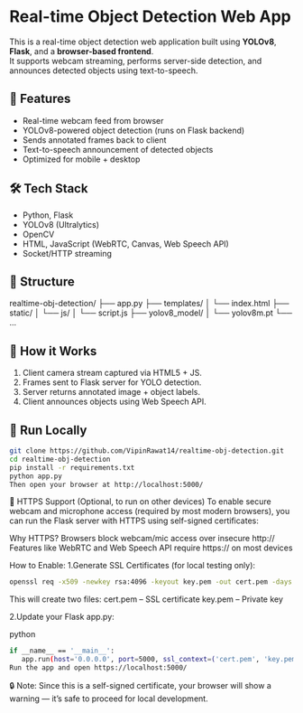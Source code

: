 # Real-time Object Detection Web App

This is a real-time object detection web application built using **YOLOv8**, **Flask**, and a **browser-based frontend**.  
It supports webcam streaming, performs server-side detection, and announces detected objects using text-to-speech.

## 🚀 Features

- Real-time webcam feed from browser
- YOLOv8-powered object detection (runs on Flask backend)
- Sends annotated frames back to client
- Text-to-speech announcement of detected objects
- Optimized for mobile + desktop

## 🛠️ Tech Stack

- Python, Flask
- YOLOv8 (Ultralytics)
- OpenCV
- HTML, JavaScript (WebRTC, Canvas, Web Speech API)
- Socket/HTTP streaming

## 📁 Structure

realtime-obj-detection/
├── app.py
├── templates/
│ └── index.html
├── static/
│ └── js/
│ └── script.js
├── yolov8_model/
│ └── yolov8m.pt
└── ...

## 🧠 How it Works

1. Client camera stream captured via HTML5 + JS.
2. Frames sent to Flask server for YOLO detection.
3. Server returns annotated image + object labels.
4. Client announces objects using Web Speech API.

## 🏁 Run Locally

```bash
git clone https://github.com/VipinRawat14/realtime-obj-detection.git
cd realtime-obj-detection
pip install -r requirements.txt
python app.py
Then open your browser at http://localhost:5000/
```


🔐 HTTPS Support (Optional, to run on other devices) 
To enable secure webcam and microphone access (required by most modern browsers), you can run the Flask server with HTTPS using self-signed certificates:

Why HTTPS?
Browsers block webcam/mic access over insecure http://
Features like WebRTC and Web Speech API require https:// on most devices

How to Enable:
1.Generate SSL Certificates (for local testing only):

 ```bash
 openssl req -x509 -newkey rsa:4096 -keyout key.pem -out cert.pem -days 365 -nodes
```

This will create two files:
cert.pem – SSL certificate
key.pem – Private key

2.Update your Flask app.py:

 python
  ```bash
if __name__ == '__main__':
     app.run(host='0.0.0.0', port=5000, ssl_context=('cert.pem', 'key.pem'))
 Run the app and open https://localhost:5000/
 ```

🔒 Note: Since this is a self-signed certificate, your browser will show a warning — it’s safe to proceed for local development.
